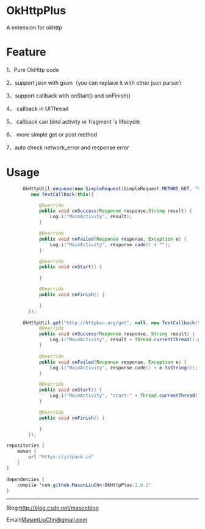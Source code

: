 # OkHttpPlus

A extension for okhttp

# Feature

1、Pure OkHttp code

2、support json with gson（you can replace it with other json parser）

3、support callback with onStart() and onFinish()

4、 callback in UIThread

5、 callback can bind activity or fragment 's lifecycle

6、 more simple get or post method

7、auto check network_error and response error

# Usage
```java
      OkHttpUtil.enqueue(new SimpleRequest(SimpleRequest.METHOD_GET, "http://httpbin.org/get", null), 
         new TextCallback(this){

            @Override
            public void onSuccess(Response response,String result) {
                Log.i("MainActivity", result);
            }

            @Override
            public void onFailed(Response response, Exception e) {
                Log.i("MainActivity", response.code() + "");
            }

            @Override
            public void onStart() {

            }

            @Override
            public void onFinish() {

            }
        });
        
      OkHttpUtil.get("http://httpbin.org/get", null, new TextCallback(this) {
            @Override
            public void onSuccess(Response response, String result) {
                Log.i("MainActivity", result + Thread.currentThread().getId());
            }

            @Override
            public void onFailed(Response response, Exception e) {
                Log.i("MainActivity", response.code() + e.toString());
            }

            @Override
            public void onStart() {
                Log.i("MainActivity", "start:" + Thread.currentThread().getId());
            }

            @Override
            public void onFinish() {

            }
        });        
```

```java
repositories {
    maven {
        url "https://jitpack.io"
    }
}

dependencies {
    compile 'com.github.MasonLiuChn:OkHttpPlus:1.0.2'
}
```


-----
Blog:http://blog.csdn.net/masonblog

Email:MasonLiuChn@gmail.com
